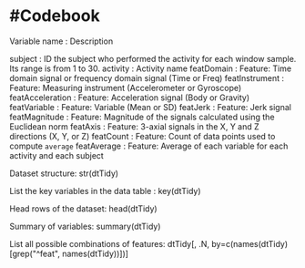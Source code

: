 #Codebook
========

Variable name    : Description

subject          : ID the subject who performed the activity for each window sample. Its range is from 1 to 30.
activity         : Activity name
featDomain       : Feature: Time domain signal or frequency domain signal (Time or Freq)
featInstrument   : Feature: Measuring instrument (Accelerometer or Gyroscope)
featAcceleration : Feature: Acceleration signal (Body or Gravity)
featVariable     : Feature: Variable (Mean or SD)
featJerk         : Feature: Jerk signal
featMagnitude    : Feature: Magnitude of the signals calculated using the Euclidean norm
featAxis         : Feature: 3-axial signals in the X, Y and Z directions (X, Y, or Z)
featCount        : Feature: Count of data points used to compute `average`
featAverage      : Feature: Average of each variable for each activity and each subject

Dataset structure: str(dtTidy)

List the key variables in the data table : key(dtTidy)

Head rows of the dataset: head(dtTidy)

Summary of variables: summary(dtTidy)

List all possible combinations of features: dtTidy[, .N, by=c(names(dtTidy)[grep("^feat", names(dtTidy))])]
